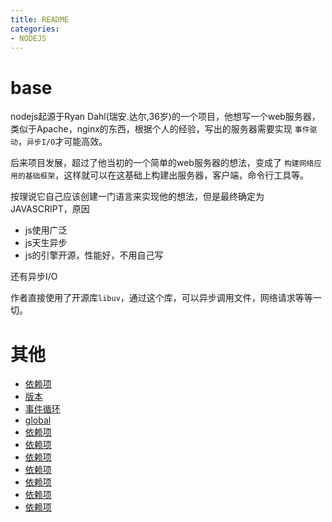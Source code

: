 ```yaml
---
title: README
categories: 
- NODEJS
---
```


# base
nodejs起源于Ryan Dahl(瑞安.达尔,36岁)的一个项目，他想写一个web服务器，类似于Apache，nginx的东西，根据个人的经验，写出的服务器需要实现 `事件驱动`，`异步I/O`才可能高效。

后来项目发展，超过了他当初的一个简单的web服务器的想法，变成了 `构建网络应用的基础框架`，这样就可以在这基础上构建出服务器，客户端，命令行工具等。

按理说它自己应该创建一门语言来实现他的想法，但是最终确定为JAVASCRIPT，原因

- js使用广泛
- js天生异步
- js的引擎开源，性能好，不用自己写

还有异步I/O

作者直接使用了开源库`libuv`，通过这个库，可以异步调用文件，网络请求等等一切。



# 其他

- [依赖项](/NODEJS/依赖项.md)
- [版本](/NODEJS/版本.md)
- [事件循环](/NODEJS/事件循环.md)
- [global](/NODEJS/global.md)
- [依赖项](/NODEJS/依赖项.md)
- [依赖项](/NODEJS/依赖项.md)
- [依赖项](/NODEJS/依赖项.md)
- [依赖项](/NODEJS/依赖项.md)
- [依赖项](/NODEJS/依赖项.md)
- [依赖项](/NODEJS/依赖项.md)
- [依赖项](/NODEJS/依赖项.md)



